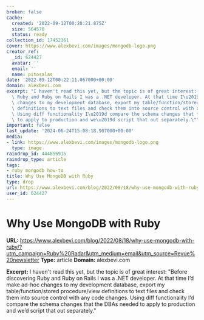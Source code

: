 ```yaml
---
broken: false
cache:
  created: '2022-09-12T00:28:21.875Z'
  size: 564570
  status: ready
collection_id: 17452361
cover: https://www.alexbevi.com/images/mongodb-logo.png
creator_ref:
  _id: 624427
  avatar: ''
  email: ''
  name: pitosalas
date: '2022-09-12T00:22:11.067000+00:00'
domain: alexbevi.com
excerpt: "I haven't read this yet, but the topic is of great interest: \"Before discovering\
  \ Ruby and Ruby on Rails I was a .NET developer. At that time I\u2019d make ad-hoc\
  \ changes to my development database, export my table/function/stored procedure/view\
  \ definitions to text files and check them into source control with any code changes.\
  \ Using diff functionality I\u2019d compare the schema changes that the DBAs needed\
  \ to apply to production and we\u2019d script that out separately.\""
important: false
last_update: '2024-06-24T15:08:18.907000+00:00'
media:
- link: https://www.alexbevi.com/images/mongodb-logo.png
  type: image
raindrop_id: 444656915
raindrop_type: article
tags:
- ruby mongodb how-to
title: Why Use MongoDB with Ruby
type: drop
url: https://www.alexbevi.com/blog/2022/08/18/why-use-mongodb-with-ruby/?utm_campaign=Ruby%20Radar&utm_medium=email&utm_source=Revue%20newsletter
user_id: 624427
---
```


# Why Use MongoDB with Ruby

**URL:** https://www.alexbevi.com/blog/2022/08/18/why-use-mongodb-with-ruby/?utm_campaign=Ruby%20Radar&utm_medium=email&utm_source=Revue%20newsletter
**Type:** article
**Domain:** alexbevi.com

**Excerpt:** I haven't read this yet, but the topic is of great interest: "Before discovering Ruby and Ruby on Rails I was a .NET developer. At that time I’d make ad-hoc changes to my development database, export my table/function/stored procedure/view definitions to text files and check them into source control with any code changes. Using diff functionality I’d compare the schema changes that the DBAs needed to apply to production and we’d script that out separately."
